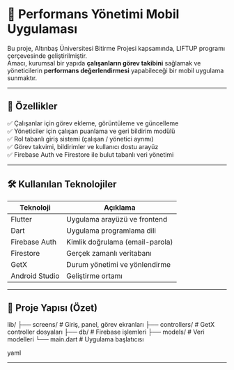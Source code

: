 # 📱 Performans Yönetimi Mobil Uygulaması

Bu proje, Altınbaş Üniversitesi Bitirme Projesi kapsamında, LIFTUP programı çerçevesinde geliştirilmiştir.  
Amacı, kurumsal bir yapıda **çalışanların görev takibini** sağlamak ve yöneticilerin **performans değerlendirmesi** yapabileceği bir mobil uygulama sunmaktır.

---

## 🚀 Özellikler

✅ Çalışanlar için görev ekleme, görüntüleme ve güncelleme  
✅ Yöneticiler için çalışan puanlama ve geri bildirim modülü  
✅ Rol tabanlı giriş sistemi (çalışan / yönetici ayrımı)  
✅ Görev takvimi, bildirimler ve kullanıcı dostu arayüz  
✅ Firebase Auth ve Firestore ile bulut tabanlı veri yönetimi  

---

## 🛠️ Kullanılan Teknolojiler

| Teknoloji       | Açıklama                         |
|----------------|----------------------------------|
| Flutter         | Uygulama arayüzü ve frontend    |
| Dart            | Uygulama programlama dili       |
| Firebase Auth   | Kimlik doğrulama (email-parola) |
| Firestore       | Gerçek zamanlı veritabanı       |
| GetX            | Durum yönetimi ve yönlendirme   |
| Android Studio  | Geliştirme ortamı               |

---


## 📂 Proje Yapısı (Özet)

lib/
├── screens/ # Giriş, panel, görev ekranları
├── controllers/ # GetX controller dosyaları
├── db/ # Firebase işlemleri
├── models/ # Veri modelleri
└── main.dart # Uygulama başlatıcısı

yaml

---
